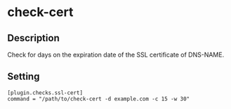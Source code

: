 # check-cert

## Description

Check for days on the expiration date of the SSL certificate of DNS-NAME.

## Setting

```
[plugin.checks.ssl-cert]
command = "/path/to/check-cert -d example.com -c 15 -w 30"
```
